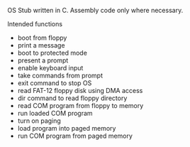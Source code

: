 OS Stub written in C. Assembly code only where necessary.

Intended functions
- boot from floppy
- print a message
- boot to protected mode
- present a prompt
- enable keyboard input
- take commands from prompt
- exit command to stop OS
- read FAT-12 floppy disk using DMA access
- dir command to read floppy directory
- read COM program from floppy to memory
- run loaded COM program
- turn on paging
- load program into paged memory
- run COM program from paged memory
